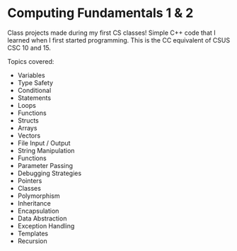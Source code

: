 # Computing Fundamentals 1 & 2
Class projects made during my first CS classes! Simple C++ code that I learned when I first started programming. This is the CC equivalent of CSUS CSC 10 and 15.

Topics covered: 

- Variables 
- Type Safety 
- Conditional 
- Statements 
- Loops 
- Functions 
- Structs 
- Arrays 
- Vectors 
- File Input / Output 
- String Manipulation 
- Functions 
- Parameter Passing 
- Debugging Strategies
- Pointers
- Classes
- Polymorphism
- Inheritance
- Encapsulation
- Data Abstraction
- Exception Handling
- Templates
- Recursion
